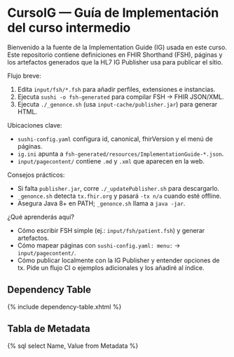 # CursoIG — Guía de Implementación del curso intermedio

Bienvenido a la fuente de la Implementation Guide (IG) usada en este curso.
Este repositorio contiene definiciones en FHIR Shorthand (FSH), páginas y
los artefactos generados que la HL7 IG Publisher usa para publicar el sitio.

Flujo breve:
1. Edita `input/fsh/*.fsh` para añadir perfiles, extensiones e instancias.
2. Ejecuta `sushi -o fsh-generated` para compilar FSH → FHIR JSON/XML.
3. Ejecuta `./_genonce.sh` (usa `input-cache/publisher.jar`) para generar HTML.

Ubicaciones clave:
- `sushi-config.yaml` configura id, canonical, fhirVersion y el menú de páginas.
- `ig.ini` apunta a `fsh-generated/resources/ImplementationGuide-*.json`.
- `input/pagecontent/` contiene `.md` y `.xml` que aparecen en la web.

Consejos prácticos:
- Si falta `publisher.jar`, corre `./_updatePublisher.sh` para descargarlo.
- `_genonce.sh` detecta `tx.fhir.org` y pasará `-tx n/a` cuando esté offline.
- Asegura Java 8+ en PATH; `_genonce.sh` llama a `java -jar`.

¿Qué aprenderás aquí?
- Cómo escribir FSH simple (ej.: `input/fsh/patient.fsh`) y generar artefactos.
- Cómo mapear páginas con `sushi-config.yaml: menu:` → `input/pagecontent/`.
- Cómo publicar localmente con la IG Publisher y entender opciones de tx.
Pide un flujo CI o ejemplos adicionales y los añadiré al índice.

## Dependency Table

{% include dependency-table.xhtml %}

## Tabla de Metadata

{% sql select Name, Value from Metadata %}
